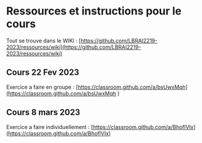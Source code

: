 # Ressources et instructions pour le cours

Tout se trouve dans le WIKI : [https://github.com/LBRAI2219-2023/ressources/wiki](https://github.com/LBRAI2219-2023/ressources/wiki)


## Cours 22 Fev 2023

Exercice a faire en groupe : [https://classroom.github.com/a/bsUwxMqh](https://classroom.github.com/a/bsUwxMqh )


## Cours 8 mars 2023

Exercice a faire individuellement : [https://classroom.github.com/a/BhoflVIx](https://classroom.github.com/a/BhoflVIx)

